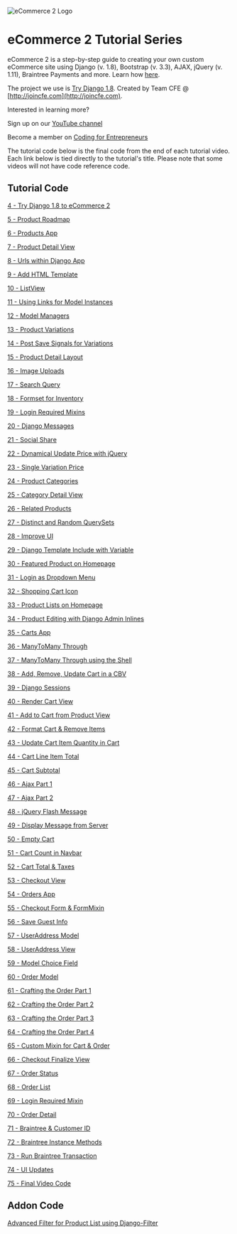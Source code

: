 ![eCommerce 2 Logo](https://cfe-static.s3.amazonaws.com/media/ecommerce-2/images/ecommerce2.png)

eCommerce 2 Tutorial Series
=========

eCommerce 2 is a step-by-step guide to creating your own custom eCommerce site using Django (v. 1.8), Bootstrap (v. 3.3), AJAX, jQuery (v. 1.11), Braintree Payments and more. Learn how [here](https://codingforentrepreneurs.com/projects/ecommerce-2/).

The project we use is [Try Django 1.8](https://github.com/codingforentrepreneurs/Try-Django-1.8). Created by Team CFE @ [http://joincfe.com](http://joincfe.com).

Interested in learning more?

Sign up on our [YouTube channel](http://joincfe.com/youtube)

Become a member on [Coding for Entrepreneurs](http://joincfe.com/enroll)


The tutorial code below is the final code from the end of each tutorial video. Each link below is tied directly to the tutorial's title. Please note that some videos will not have code reference code.

## Tutorial Code
[4 - Try Django 1.8 to eCommerce 2](../../tree/56f77d130f5480ff663cef2c3017e693d1328148)

[5 - Product Roadmap](../../tree/6b23ca5c7909240a670c25c80e9720d13d95b536)

[6 - Products App](../../tree/1e1584f56da7f6bec382484ad8f2dd97e679e72d)

[7 - Product Detail View](../../tree/5c4036ceafa4676625a0fa09d708b06f0af613fa)

[8 - Urls within Django App](../../tree/ea7f8687bffba15ca4926253b67e9b123f2ede23)

[9 - Add HTML Template](../../tree/48865980c921221a41df58652fbc4762292cb494)

[10 - ListView](../../tree/19f05e9aa1c0cce0068eb827e1b1c9fcf2f48674)

[11 - Using Links for Model Instances](../../tree/3ba0dc24c9641969e5acb9f76c00a93a1e13e8fb)

[12 - Model Managers](../../tree/23f050823bda71912e0cdf8982f320544ce26af8)

[13 - Product Variations](../../tree/cc1b295cf9aebafdf70a0fc9bcaedbfa68e69634)

[14 - Post Save Signals for Variations](../../tree/9750448b1b546dc8ab9af4ddd6f9df1f7aceba7b)

[15 - Product Detail Layout](../../tree/f763e0fe85396656e3924f15ef94667121b707d4)

[16 - Image Uploads](../../tree/f8506e415ffe0c61e78e27f56ee94ea2aa3ba345)

[17 - Search Query](../../tree/0ae1310200be1ea8b1ba3425b6a021b9113c83cc)

[18 - Formset for Inventory](../../tree/5c8a0856be6b7597526169c515e5d0710f9f4379)

[19 - Login Required Mixins](../../tree/798c466f6e18d2f6ac6980d5256d546616ff3a67)

[20 - Django Messages](../../tree/7fef3797948ab06380363b053a8114635563b90c)

[21 - Social Share](../../tree/84874bf02bef12b73fc69caee40547890e5ea357)

[22 - Dynamical Update Price with jQuery](../../tree/c9489fa732e7fe2b98711bb9251726fc2b099dd9)

[23 - Single Variation Price](../../tree/a365ff865e1da5005855471f5e67c152a8036e8b)

[24 - Product Categories](../../tree/612d833da2bb143cc8460d0f50b25b240935ab57)

[25 - Category Detail View](../../tree/dcd32c1eae7058cea435799f9cc1e0bd530111e1)

[26 - Related Products](../../tree/982c06c26d0da66207be34ba62df5ea88610e983)

[27 - Distinct and Random QuerySets](../../tree/17f75f394311876d1219b3192895a37ae544b8d4)

[28 - Improve UI](../../tree/3515382e56a2a47ec390b8851a3fae8a77c1afea)

[29 - Django Template Include with Variable](../../tree/dfd07da26129b92bdf5d075923450d86dcc54057)

[30 - Featured Product on Homepage](../../tree/7ce52aaf4b95dced14519f99f2e10bd11f83687b)

[31 - Login as Dropdown Menu](../../tree/6d2304edee03b9a6c31072ff3b7288f6c652c562)

[32 - Shopping Cart Icon](../../tree/8de1a2080aaa88d7d5c855321e9a2bcde951be3d)

[33 - Product Lists on Homepage](../../tree/9d1dcb07f2808b52c95f141bc8738d5d5878717e)

[34 - Product Editing with Django Admin Inlines](../../tree/9bb05c8663a190178e561381f66787045ca40c06)

[35 - Carts App](../../tree/7ddd9bf227025e38c59156a4dd4f67305c3a5577)

[36 - ManyToMany Through](../../tree/37359e667e6f7d24c7d0b7efb6a7c3959dc24ff3)

[37 - ManyToMany Through using the Shell](../../tree/c202d75463c6e762b0ea5d95b2c138e74bafe4c7)

[38 - Add, Remove, Update Cart in a CBV](../../tree/c68a59789c8f80c1679d0e92226f7142dd5c2721)

[39 - Django Sessions](../../tree/1b1e4b7c293217390bbb052307d80dcd8d29af17)

[40 - Render Cart View](../../tree/6947e0e6d30e284c0235cb36b554dd3dad8f4bd4)

[41 - Add to Cart from Product View](../../tree/dcd321713723003ef0dcb2d2aa3d89b8e760e38b)

[42 - Format Cart & Remove Items](../../tree/7779bed20758778ef82ac351ed1848f3ab7e9b4d)

[43 - Update Cart Item Quantity in Cart](../..tree/ac84ddfa86d88a41b2559a84c78eabb63c791fb9)

[44 - Cart Line Item Total](../../tree/39aac72f53e575f7fd33d354a782c8e52ab9f774)

[45 - Cart Subtotal](../../tree/8ff279fccf8fc33474e8b160538511dad9e36fc3)

[46 - Ajax Part 1](../../tree/77b1d4ed824640fd18bcb1712f9a7644ac43e3ce)

[47 - Ajax Part 2](../../tree/be4d26f2aecae946e74756b01bf2729c3aaaaa75)

[48 - jQuery Flash Message](../../tree/197ce56cc9db19fe7b6667100d67bb8a72e4c89c)

[49 - Display Message from Server](../../tree/07412bb2c9c04fc145d9814d1c6d077ae2de9ac2)

[50 - Empty Cart](../../tree/b5d82adba9f9ee28c84326ed9ec8802d2d5e7e54)

[51 - Cart Count in Navbar](../../tree/8da933290a239323480d3c0567d04e725c87415f)

[52 - Cart Total & Taxes](../../tree/b479ea81098c455009ec8cdb32689a7793765939)

[53 - Checkout View](../../tree/4cac4239c1558c6276fea821a452688465df8a49)

[54 - Orders App](../../tree/6bdc3adb9fd7e6dbe09dba0c17fa7f5e19f68d42)

[55 - Checkout Form & FormMixin](../../tree/d28ee366f0f09edb5f0d552743fd4094d91b2294)

[56 - Save Guest Info](../../tree/59b3d227f97933344c03f8dfe586ae24f3fb40b2)

[57 - UserAddress Model](../../tree/b9732273f5432598e2dc2870e784bb779ff71875)

[58 - UserAddress View](../../tree/d79030107c1a1a3e2c79a9db685c1721177fd13d)

[59 - Model Choice Field](../../tree/314cc38464c49dd16783074f25f6ebd5cd58187b)

[60 - Order Model](../../tree/d2def0a12ae10c853cd7a2ab5f155834a8aa142e)

[61 - Crafting the Order Part 1](../../tree/0cd928951c404dc95c03dd960d4ef6564a59c848)

[62 - Crafting the Order Part 2](../../tree/813d0302eaa527f58d75d14b404c58c78e81625f)

[63 - Crafting the Order Part 3](../../tree/7e91663382bb8228b1f60d436b4779a70b132609)

[64 - Crafting the Order Part 4](../../tree/801d22185dcb508168218421112728e14ad5f799)

[65 - Custom Mixin for Cart & Order](../../tree/1bb9134b012b01169528989c31120f021e622568)

[66 - Checkout Finalize View](../../tree/b9f9de55f872317d95d6bb86fe47f58c2efe45d3)

[67 - Order Status](../../tree/8a142117867b153d37ac4d5fcb363fb63af6b106)

[68 - Order List](../../tree/3c25afb884c84301fae33b772bdf264ac171320f)

[69 - Login Required Mixin](../../tree/e55a5355aa804a8f938a79b2c41f82e0d8c9da44)

[70 - Order Detail](../../tree/251382a8c1bce8301f3e2403c4df5b65778af911)

[71 - Braintree & Customer ID](../../tree/e3fdf173efddb88622d121135f4f0b5914514268)

[72 - Braintree Instance Methods](../../tree/838b0ae0c3d3180baf794669b1552e2348c82b03)

[73 - Run Braintree Transaction](../../tree/0724826547efc912015a0393ab379a9fc612c346)

[74 - UI Updates](../../tree/880b12af7555c4aa3347dc4f885a69c54b31b69a)

[75 - Final Video Code](../../tree/20302d2ed08930d72f52a6d582f7cbfbdb99159b)


## Addon Code

[Advanced Filter for Product List using Django-Filter](../../tree/eda34fa5bd1bb46e5542e5daa1cff6710b798b0d)


